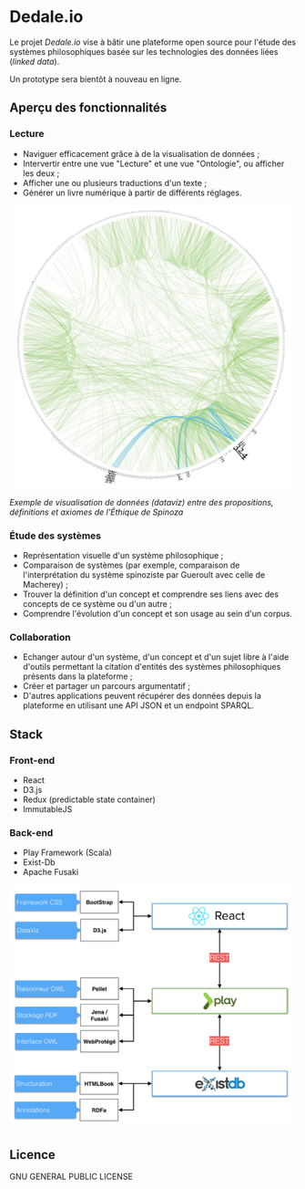 # Dedale.io

Le projet *Dedale.io* vise à bâtir une plateforme open source pour l'étude des systèmes philosophiques basée sur les technologies des données liées (*linked data*).

Un prototype sera bientôt à nouveau en ligne.

## Aperçu des fonctionnalités

### Lecture
- Naviguer efficacement grâce à de la visualisation de données ;
- Intervertir entre une vue "Lecture" et une vue "Ontologie", ou afficher les deux ;
- Afficher une ou plusieurs traductions d'un texte ;
- Générer un livre numérique à partir de différents réglages.

<img src="docs/map_original.jpeg" alt="alt text" width="500px">  

*Exemple de visualisation de données (dataviz) entre des propositions, définitions et axiomes de l'Éthique de Spinoza*

### Étude des systèmes
- Représentation visuelle d'un système philosophique ;
- Comparaison de systèmes (par exemple, comparaison de l'interprétation du système spinoziste par Gueroult avec celle de Macherey) ;
- Trouver la définition d'un concept et comprendre ses liens avec des concepts de ce système ou d'un autre ;
- Comprendre l'évolution d'un concept et son usage au sein d'un corpus.

### Collaboration
- Echanger autour d'un système, d'un concept et d'un sujet libre à l'aide d'outils permettant la citation d'entités des systèmes philosophiques présents dans la plateforme ;
- Créer et partager un parcours argumentatif ;
- D'autres applications peuvent récupérer des données depuis la plateforme en utilisant une API JSON et un endpoint SPARQL.

## Stack

### Front-end

* React
* D3.js
* Redux (predictable state container) 
* ImmutableJS

### Back-end

* Play Framework (Scala)
* Exist-Db
* Apache Fusaki

<img src="docs/stack_original.png" alt="alt text" width="500px">  

## Licence

GNU GENERAL PUBLIC LICENSE


